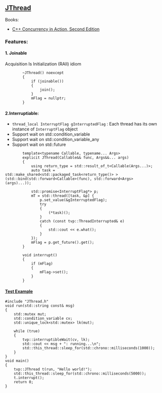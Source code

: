 ## [JThread](https://github.com/pvthuyet/Modern-Cplusplus/blob/master/thread/JThread.h) ##
Books:  
* [C++ Concurrency in Action, Second Edition](https://livebook.manning.com/book/c-plus-plus-concurrency-in-action-second-edition/chapter-9/v-7/68)  
  
### Features: ###
#### 1. Joinable ####
Acquisition Is Initialization (RAII) idiom
```
		~JThread() noexcept
		{
			if (joinable())
			{
				join();
			}
			mFlag = nullptr;
		}
```
#### 2.Interruptiable:
* `thread_local InterruptFlag gInterruptedFlag` : Each thread has its own instance of `InterruptFlag` object
* Support wait on std::condition_variable
* Support wait on std::condition_variable_any
* Support wait on std::future<T>
```
  		template<typename Callable, typename... Args>
		explicit JThread(Callable&& func, Args&&... args)
		{
			using return_type = std::result_of_t<Callable(Args...)>;
			auto task = std::make_shared<std::packaged_task<return_type()> >(std::bind(std::forward<Callable>(func), std::forward<Args>(args)...));

			std::promise<InterruptFlag*> p;
			mT = std::thread([task, &p] {
				p.set_value(&gInterruptedFlag);
				try
				{
					(*task)();
				}
				catch (const tvp::ThreadInterrupted& e)
				{
					std::cout << e.what();
				}
			});
			mFlag = p.get_future().get();
		}
```
```
		void interrupt()
		{
			if (mFlag)
			{
				mFlag->set();
			}
		}
```

#### [Test Example](https://github.com/pvthuyet/Modern-Cplusplus/blob/master/thread/test/test.cpp)
```
#include "JThread.h"
void run(std::string const& msg)
{
	std::mutex mut;
	std::condition_variable cv;
	std::unique_lock<std::mutex> lk(mut);

	while (true)
	{
		tvp::interruptibleWait(cv, lk);
		std::cout << msg + ": running...\n";
		std::this_thread::sleep_for(std::chrono::milliseconds(1000));
	}
}
void main()
{
	tvp::JThread t(run, "Hello world!");
	std::this_thread::sleep_for(std::chrono::milliseconds(5000));
	t.interrupt();
	return 0;
}
```
